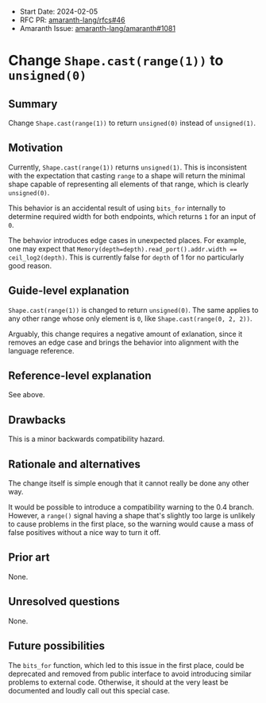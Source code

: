 - Start Date: 2024-02-05
- RFC PR: [amaranth-lang/rfcs#46](https://github.com/amaranth-lang/rfcs/pull/46)
- Amaranth Issue: [amaranth-lang/amaranth#1081](https://github.com/amaranth-lang/amaranth/issues/1081)

# Change `Shape.cast(range(1))` to `unsigned(0)`

## Summary
[summary]: #summary

Change `Shape.cast(range(1))` to return `unsigned(0)` instead of `unsigned(1)`.

## Motivation
[motivation]: #motivation

Currently, `Shape.cast(range(1))` returns `unsigned(1)`. This is inconsistent with the expectation that casting `range` to a shape will return the minimal shape capable of representing all elements of that range, which is clearly `unsigned(0)`.

This behavior is an accidental result of using `bits_for` internally to determine required width for both endpoints, which returns `1` for an input of `0`.

The behavior introduces edge cases in unexpected places. For example, one may expect that `Memory(depth=depth).read_port().addr.width == ceil_log2(depth)`. This is currently false for `depth` of 1 for no particularly good reason.

## Guide-level explanation
[guide-level-explanation]: #guide-level-explanation

`Shape.cast(range(1))` is changed to return `unsigned(0)`. The same applies to any other range whose only element is `0`, like `Shape.cast(range(0, 2, 2))`.

Arguably, this change requires a negative amount of exlanation, since it removes an edge case and brings the behavior into alignment with the language reference.

## Reference-level explanation
[reference-level-explanation]: #reference-level-explanation

See above.

## Drawbacks
[drawbacks]: #drawbacks

This is a minor backwards compatibility hazard.

## Rationale and alternatives
[rationale-and-alternatives]: #rationale-and-alternatives

The change itself is simple enough that it cannot really be done any other way.

It would be possible to introduce a compatibility warning to the 0.4 branch. However, a `range()` signal having a shape that's slightly too large is unlikely to cause problems in the first place, so the warning would cause a mass of false positives without a nice way to turn it off.

## Prior art
[prior-art]: #prior-art

None.

## Unresolved questions
[unresolved-questions]: #unresolved-questions

None.

## Future possibilities
[future-possibilities]: #future-possibilities

The `bits_for` function, which led to this issue in the first place, could be deprecated and removed from public interface to avoid introducing similar problems to external code. Otherwise, it should at the very least be documented and loudly call out this special case.
